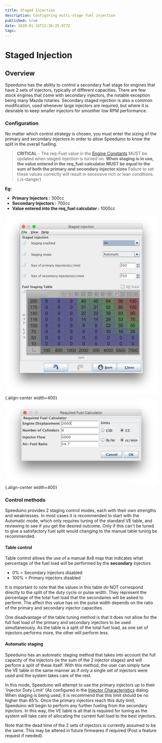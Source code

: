```yaml
---
title: Staged Injection
description: Configuring multi-stage fuel injection
published: true
date: 2020-01-16T12:36:25.977Z
tags: 
---
```


# Staged Injection
## Overview
Speeduino has the ability to control a secondary fuel stage for engines that have 2 sets of injectors, typically of different capacities. There are few stock engines that come with secondary injectors, the notable exception being many Mazda rotaries. Secondary staged injection is also a common modification, used whenever large injectors are required, but where it is desirable to keep smaller injectors for smoother low RPM performance.

### Configuration
No matter which control strategy is chosen, you must enter the sizing of the primary and secondary injectors in order to allow Speeduino to know the split in the overall fuelling.

> **CRITICAL** - The req-Fuel value in the [Engine Constants](Engine_Constants "wikilink") MUST be updated when staged injection is turned on. **When staging is in use, the value entered in the req_fuel calculator MUST be equal to the sum of both the primary and secondary injector sizes**
> Failure to set these values correctly will result in excessive rich or lean conditions.
{.is-danger}

**Eg:**
* **Primary Injectors :** 300cc
* **Secondary Injectors :** 700cc
* **Value entered into the req_fuel calculator :** 1000cc

![staging_settings.PNG](/img/staging/staging_settings.PNG){.align-center width=400}
![staging_settings.PNG](/img/staging/staged_reqfuel.PNG){.align-center width=400}

### Control methods
Speeduino provides 2 staging control modes, each with their own strengths and weaknesses. In most cases it is recommended to start with the Automatic mode, which only requires tuning of the standard VE table, and reviewing to see if you get the desired outcome. Only if this can't be tuned to give a satisfactory fuel split would changing to the manual table tuning be recommended.

#### Table control
Table control allows the use of a manual 8x8 map that indicates what percentage of the fuel load will be performed by the **secondary** injectors
- 0% = Secondary injectors disabled
- 100% = Primary injectors disabled

It is important to note that the values in this table do NOT correspond directly to the split of the duty cycle or pulse width. They represent the percentage of the total fuel load that the secondaries will be asked to perform. The affect this value has on the pulse width depends on the ratio of the primary and secondary injector capacities.

One disadvantage of the table tuning method is that it does not allow for the full fuel load of the primary and secondary injectors to be used simultaneously. As the table is a split of the total fuel load, as one set of injectors performs more, the other will perform less.

#### Automatic staging
Speeduino has an automatic staging method that takes into account the full capacity of the injectors (ie the sum of the 2 injector stages) and will perform a split of these itself. With this method, the user can simply tune the VE table in the same manner as if only a single set of injectors were used and the system takes care of the rest.

In this mode, Speeduino will attempt to use the primary injectors up to their 'Injector Duty Limit' (As configured in the [Injector Characteristics](Injector_Characteristics) dialog. When staging is being used, it is recommend that this limit should be no higher than 85%. Once the primary injectors reach this duty limit, Speeduino will begin to perform any further fueling from the secondary injectors. In this way, the VE table is all that is required for tuning as the system will take care of allocating the current fuel load to the best injectors.

Note that the dead time of the 2 sets of injectors is currently assumed to be the same. This may be altered in future firmwares if required (Post a feature request if needed).